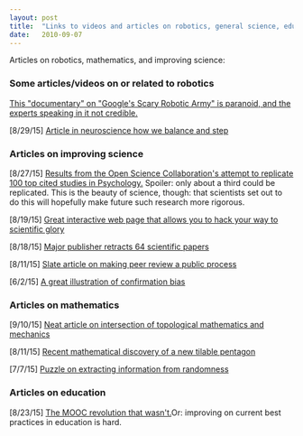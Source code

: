 ```yaml
---
layout: post
title:  "Links to videos and articles on robotics, general science, education, and mathematics"
date:   2010-09-07
---
```


<p class="intro"><span class="dropcap">A</span>rticles on robotics, mathematics, and improving science:</p>

### Some articles/videos on or related to robotics

<a href="https://www.youtube.com/watch?v=gWOly9KdU3M">This "documentary" on "Google's Scary Robotic Army" is paranoid, and the experts speaking in it 
not credible.</a> 

[8/29/15] <a href="http://blogs.scientificamerican.com/talking-back/how-does-a-gymnast-or-even-a-fitness-walker-keep-from-falling/">Article in neuroscience how we balance and step</a>

### Articles on improving science

[8/27/15] <a href="http://www.wired.com/2015/08/science-problems-web-fix/">Results from the Open Science Collaboration's attempt to replicate 100 top cited studies in Psychology.</a> Spoiler: only about a third could be replicated. This is the beauty of science, though: that scientists set out to do this will hopefully
make future such research more rigorous.

[8/19/15] <a href="http://fivethirtyeight.com/features/science-isnt-broken/#part1">Great interactive web page that allows you to hack your way to scientific glory</a>

[8/18/15] <a href="http://www.washingtonpost.com/news/morning-mix/wp/2015/08/18/outbreak-of-fake-peer-reviews-widens-as-major-publisher-retracts-64-scientific-papers/">Major publisher retracts 64 scientific papers</a>

[8/11/15] <a href="http://www.slate.com/articles/health_and_science/science/2015/08/peer_review_in_public_james_hansen_s_climate_predictions_released_as_a_draft.html">Slate article on making peer review a public process</a>

[6/2/15] <a href="http://www.nytimes.com/interactive/2015/07/03/upshot/a-quick-puzzle-to-test-your-problem-solving.html">A great illustration of confirmation bias</a>

### Articles on mathematics

[9/10/15] <a href="http://motherboard.vice.com/en_uk/read/forget-dark-energy-physicists-have-finally-cracked-overhand-knots?utm_source=MBtwitter">Neat article on intersection of topological mathematics and mechanics</a> 

[8/11/15] <a href="http://www.theguardian.com/science/alexs-adventures-in-numberland/2015/aug/10/attack-on-the-pentagon-results-in-discovery-of-new-mathematical-tile">Recent mathematical discovery of a new tilable pentagon</a>

[7/7/15] <a href="https://www.quantamagazine.org/20150707-can-information-rise-from-randomness/">Puzzle on extracting information from randomness</a>

### Articles on education

[8/23/15] <a href="http://kernelmag.dailydot.com/issue-sections/headline-story/14046/mooc-revolution-uber-for-education/">The MOOC revolution that wasn't.</a>Or: improving on current best practices in education is hard.


